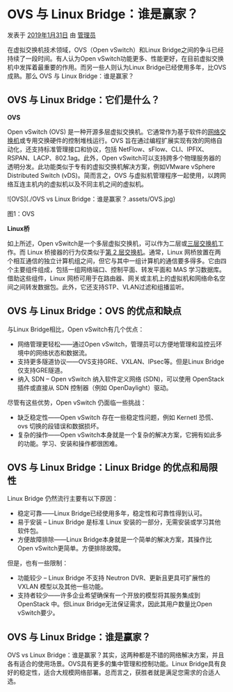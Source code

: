 # OVS 与 Linux Bridge：谁是赢家？

发表于 [2019年1月31日](https://www.fiber-optic-transceiver-module.com/ovs-vs-linux-bridge-who-is-the-winner.html) 由 [管理员](https://www.fiber-optic-transceiver-module.com/author/admin)

在虚拟交换机技术领域，OVS（Open vSwitch）和Linux Bridge之间的争斗已经持续了一段时间。有人认为Open vSwitch功能更多、性能更好，在目前虚拟交换机中发挥着最重要的作用。而另一些人则认为Linux Bridge已经使用多年，比OVS成熟。那么 OVS 与 Linux Bridge：谁是赢家？

## OVS 与 Linux Bridge：它们是什么？

**OVS**

Open vSwitch (OVS) 是一种开源多层虚拟交换机。它通常作为基于软件的[网络交换机](https://www.fs.com/c/ethernet-switches-3079)或专用交换硬件的控制堆栈运行。OVS 旨在通过编程扩展实现有效的网络自动化，还支持标准管理接口和协议，包括 NetFlow、sFlow、CLI、IPFIX、RSPAN、LACP、802.1ag。此外，Open vSwitch可以支持跨多个物理服务器的透明分发。此功能类似于专有的虚拟交换机解决方案，例如VMware vSphere Distributed Switch (vDS)。简而言之，OVS 与虚拟机管理程序一起使用，以跨网络互连主机内的虚拟机以及不同主机之间的虚拟机。

![OVS](./OVS vs Linux Bridge：谁是赢家？.assets/OVS.jpg)

图1：OVS

**Linux桥**

如上所述，Open vSwitch是一个多层虚拟交换机，可以作为二层或[三层交换机](https://www.fs.com/c/100g-switches-3258)工作。而 Linux 桥接器的行为仅类似于[第 2 层交换机](https://www.fs.com/c/10g-switches-3256)。通常，Linux 网桥放置在两个相互通信的独立计算机组之间，但它与其中一组计算机的通信要多得多。它由四个主要组件组成，包括一组网络端口、控制平面、转发平面和 MAS 学习数据库。借助这些组件，Linux 网桥可用于在路由器、网关或主机上的虚拟机和网络命名空间之间转发数据包。此外，它还支持STP、VLAN过滤和组播监听。

## OVS 与 Linux Bridge：OVS 的优点和缺点

与Linux Bridge相比，Open vSwitch有几个优点：

- 网络管理更轻松——通过Open vSwitch，管理员可以方便地管理和监控云环境中的网络状态和数据流。
- 支持更多隧道协议——OVS支持GRE、VXLAN、IPsec等。但是Linux Bridge仅支持GRE隧道。
- 纳入 SDN – Open vSwitch 纳入软件定义网络 (SDN)，可以使用 OpenStack 插件或直接从 SDN 控制器（例如 OpenDaylight）驱动。

尽管有这些优势，Open vSwitch 仍面临一些挑战：

- 缺乏稳定性——Open vSwitch 存在一些稳定性问题，例如 Kernetl 恐慌、ovs 切换的段错误和数据损坏。
- 复杂的操作——Open vSwitch本身就是一个复杂的解决方案，它拥有如此多的功能。学习、安装和操作都很困难。

## OVS 与 Linux Bridge：Linux Bridge 的优点和局限性

Linux Bridge 仍然流行主要有以下原因：

- 稳定可靠——Linux Bridge已经使用多年，稳定性和可靠性得到认可。
- 易于安装 – Linux Bridge 是标准 Linux 安装的一部分，无需安装或学习其他软件包。
- 方便故障排除——Linux Bridge本身就是一个简单的解决方案，其操作比Open vSwitch更简单。方便排除故障。

但是，也有一些限制：

- 功能较少 – Linux Bridge 不支持 Neutron DVR、更新且更具可扩展性的 VXLAN 模型以及其他一些功能。
- 支持者较少——许多企业希望确保有一个开放的模型将其服务集成到 OpenStack 中。但Linux Bridge无法保证需求，因此其用户数量比Open vSwitch要少。

## OVS 与 Linux Bridge：谁是赢家？

OVS vs Linux Bridge：谁是赢家？其实，这两种都是不错的网络解决方案，并且各有适合的使用场景。OVS具有更多的集中管理和控制功能。Linux Bridge具有良好的稳定性，适合大规模网络部署。总而言之，获胜者就是满足您需求的合适人选。